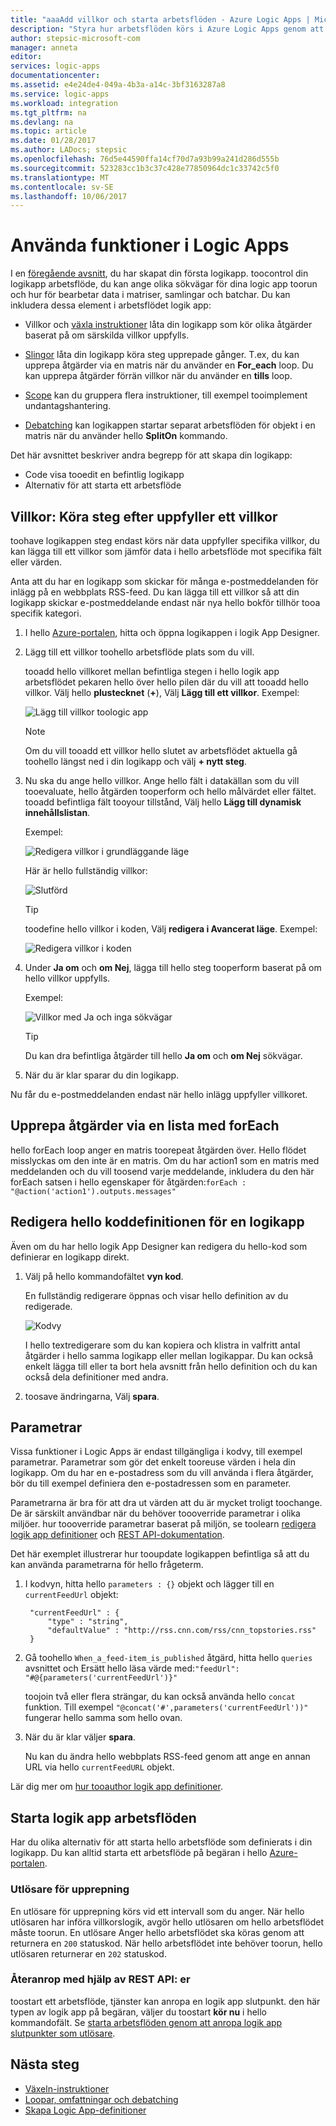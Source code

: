 ```yaml
---
title: "aaaAdd villkor och starta arbetsflöden - Azure Logic Apps | Microsoft Docs"
description: "Styra hur arbetsflöden körs i Azure Logic Apps genom att lägga till införa villkorslogik, utlösare, åtgärder och parametrar."
author: stepsic-microsoft-com
manager: anneta
editor: 
services: logic-apps
documentationcenter: 
ms.assetid: e4e24de4-049a-4b3a-a14c-3bf3163287a8
ms.service: logic-apps
ms.workload: integration
ms.tgt_pltfrm: na
ms.devlang: na
ms.topic: article
ms.date: 01/28/2017
ms.author: LADocs; stepsic
ms.openlocfilehash: 76d5e44590ffa14cf70d7a93b99a241d286d555b
ms.sourcegitcommit: 523283cc1b3c37c428e77850964dc1c33742c5f0
ms.translationtype: MT
ms.contentlocale: sv-SE
ms.lasthandoff: 10/06/2017
---
```

# <a name="use-logic-apps-features"></a>Använda funktioner i Logic Apps

I en [föregående avsnitt](../logic-apps/logic-apps-create-a-logic-app.md), du har skapat din första logikapp. toocontrol din logikapp arbetsflöde, du kan ange olika sökvägar för dina logic app toorun och hur för bearbetar data i matriser, samlingar och batchar. Du kan inkludera dessa element i arbetsflödet logik app:

* Villkor och [växla instruktioner](../logic-apps/logic-apps-switch-case.md) låta din logikapp som kör olika åtgärder baserat på om särskilda villkor uppfylls.

* [Slingor](../logic-apps/logic-apps-loops-and-scopes.md) låta din logikapp köra steg upprepade gånger. T.ex, du kan upprepa åtgärder via en matris när du använder en **For_each** loop. Du kan upprepa åtgärder förrän villkor när du använder en **tills** loop.

* [Scope](../logic-apps/logic-apps-loops-and-scopes.md) kan du gruppera flera instruktioner, till exempel tooimplement undantagshantering.

* [Debatching](../logic-apps/logic-apps-loops-and-scopes.md) kan logikappen startar separat arbetsflöden för objekt i en matris när du använder hello **SplitOn** kommando.

Det här avsnittet beskriver andra begrepp för att skapa din logikapp:

* Code visa tooedit en befintlig logikapp
* Alternativ för att starta ett arbetsflöde

## <a name="conditions-run-steps-only-after-meeting-a-condition"></a>Villkor: Köra steg efter uppfyller ett villkor

toohave logikappen steg endast körs när data uppfyller specifika villkor, du kan lägga till ett villkor som jämför data i hello arbetsflöde mot specifika fält eller värden.

Anta att du har en logikapp som skickar för många e-postmeddelanden för inlägg på en webbplats RSS-feed. Du kan lägga till ett villkor så att din logikapp skickar e-postmeddelande endast när nya hello bokför tillhör tooa specifik kategori.

1. I hello [Azure-portalen](https://portal.azure.com), hitta och öppna logikappen i logik App Designer.

2. Lägg till ett villkor toohello arbetsflöde plats som du vill. 

   tooadd hello villkoret mellan befintliga stegen i hello logik app arbetsflödet pekaren hello över hello pilen där du vill att tooadd hello villkor. 
   Välj hello **plustecknet** (**+**), Välj **Lägg till ett villkor**. Exempel:

   ![Lägg till villkor toologic app](./media/logic-apps-use-logic-app-features/add-condition.png)

   > [!NOTE]
   > Om du vill tooadd ett villkor hello slutet av arbetsflödet aktuella gå toohello längst ned i din logikapp och välj **+ nytt steg**.

3. Nu ska du ange hello villkor. Ange hello fält i datakällan som du vill tooevaluate, hello åtgärden tooperform och hello målvärdet eller fältet. tooadd befintliga fält tooyour tillstånd, Välj hello **Lägg till dynamisk innehållslistan**.

   Exempel:

   ![Redigera villkor i grundläggande läge](./media/logic-apps-use-logic-app-features/edit-condition-basic-mode.png)

   Här är hello fullständig villkor:

   ![Slutförd](./media/logic-apps-use-logic-app-features/edit-condition-basic-mode-2.png)

   > [!TIP]
   > toodefine hello villkor i koden, Välj **redigera i Avancerat läge**. Exempel:
   > 
   > ![Redigera villkor i koden](./media/logic-apps-use-logic-app-features/edit-condition-advanced-mode.png)

4. Under **Ja om** och **om Nej**, lägga till hello steg tooperform baserat på om hello villkor uppfylls.

   Exempel:

   ![Villkor med Ja och inga sökvägar](./media/logic-apps-use-logic-app-features/condition-yes-no-path.png)

   > [!TIP]
   > Du kan dra befintliga åtgärder till hello **Ja om** och **om Nej** sökvägar.

5. När du är klar sparar du din logikapp.

Nu får du e-postmeddelanden endast när hello inlägg uppfyller villkoret.

## <a name="repeat-actions-over-a-list-with-foreach"></a>Upprepa åtgärder via en lista med forEach

hello forEach loop anger en matris toorepeat åtgärden över. Hello flödet misslyckas om den inte är en matris. Om du har action1 som en matris med meddelanden och du vill toosend varje meddelande, inkludera du den här forEach satsen i hello egenskaper för åtgärden:`forEach : "@action('action1').outputs.messages"`

## <a name="edit-hello-code-definition-for-a-logic-app"></a>Redigera hello koddefinitionen för en logikapp

Även om du har hello logik App Designer kan redigera du hello-kod som definierar en logikapp direkt.

1. Välj på hello kommandofältet **vyn kod**.

    En fullständig redigerare öppnas och visar hello definition av du redigerade.

    ![Kodvy](media/logic-apps-use-logic-app-features/codeview.png)

    I hello textredigerare som du kan kopiera och klistra in valfritt antal åtgärder i hello samma logikapp eller mellan logikappar. 
    Du kan också enkelt lägga till eller ta bort hela avsnitt från hello definition och du kan också dela definitioner med andra.

2. toosave ändringarna, Välj **spara**.

## <a name="parameters"></a>Parametrar

Vissa funktioner i Logic Apps är endast tillgängliga i kodvy, till exempel parametrar. Parametrar som gör det enkelt tooreuse värden i hela din logikapp. Om du har en e-postadress som du vill använda i flera åtgärder, bör du till exempel definiera den e-postadressen som en parameter.

Parametrarna är bra för att dra ut värden att du är mycket troligt toochange. De är särskilt användbar när du behöver toooverride parametrar i olika miljöer. hur toooverride parametrar baserat på miljön, se toolearn [redigera logik app definitioner](../logic-apps/logic-apps-author-definitions.md) och [REST API-dokumentation](https://docs.microsoft.com/rest/api/logic).

Det här exemplet illustrerar hur tooupdate logikappen befintliga så att du kan använda parametrarna för hello frågeterm.

1. I kodvyn, hitta hello `parameters : {}` objekt och lägger till en `currentFeedUrl` objekt:

        "currentFeedUrl" : {
            "type" : "string",
            "defaultValue" : "http://rss.cnn.com/rss/cnn_topstories.rss"
        }

2. Gå toohello `When_a_feed-item_is_published` åtgärd, hitta hello `queries` avsnittet och Ersätt hello läsa värde med:`"feedUrl": "#@{parameters('currentFeedUrl')}"` 

    toojoin två eller flera strängar, du kan också använda hello `concat` funktion. 
    Till exempel `"@concat('#',parameters('currentFeedUrl'))"` fungerar hello samma som hello ovan.

3.  När du är klar väljer **spara**. 

    Nu kan du ändra hello webbplats RSS-feed genom att ange en annan URL via hello `currentFeedURL` objekt.

Lär dig mer om [hur tooauthor logik app definitioner](../logic-apps/logic-apps-author-definitions.md).

## <a name="start-logic-app-workflows"></a>Starta logik app arbetsflöden

Har du olika alternativ för att starta hello arbetsflöde som definierats i din logikapp. Du kan alltid starta ett arbetsflöde på begäran i hello [Azure-portalen].

### <a name="recurrence-triggers"></a>Utlösare för upprepning

En utlösare för upprepning körs vid ett intervall som du anger. När hello utlösaren har införa villkorslogik, avgör hello utlösaren om hello arbetsflödet måste toorun. En utlösare Anger hello arbetsflödet ska köras genom att returnera en `200` statuskod. När hello arbetsflödet inte behöver toorun, hello utlösaren returnerar en `202` statuskod.

### <a name="callback-using-rest-apis"></a>Återanrop med hjälp av REST API: er

toostart ett arbetsflöde, tjänster kan anropa en logik app slutpunkt. den här typen av logik app på begäran, väljer du toostart **kör nu** i hello kommandofält. Se [starta arbetsflöden genom att anropa logik app slutpunkter som utlösare](../logic-apps/logic-apps-http-endpoint.md). 

<!-- Shared links -->
[Azure-portalen]: https://portal.azure.com

## <a name="next-steps"></a>Nästa steg

* [Växeln-instruktioner](../logic-apps/logic-apps-switch-case.md) 
* [Loopar, omfattningar och debatching](../logic-apps/logic-apps-loops-and-scopes.md)
* [Skapa Logic App-definitioner](../logic-apps/logic-apps-author-definitions.md)